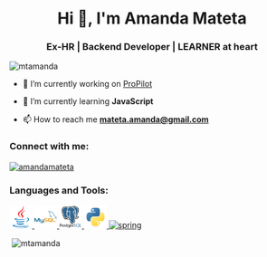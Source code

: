 <h1 align="center">Hi 👋, I'm Amanda Mateta</h1>
<h3 align="center">Ex-HR | Backend Developer | LEARNER at heart</h3>

<p align="left"> <img src="https://komarev.com/ghpvc/?username=mtamanda&label=Profile%20views&color=0e75b6&style=flat" alt="mtamanda" /> </p>

- 🔭 I’m currently working on [ProPilot](https://propilot.co/)

- 🌱 I’m currently learning **JavaScript**

- 📫 How to reach me **mateta.amanda@gmail.com**

<h3 align="left">Connect with me:</h3>
<p align="left">
<a href="https://linkedin.com/in/amandamateta" target="blank"><img align="center" src="https://raw.githubusercontent.com/rahuldkjain/github-profile-readme-generator/master/src/images/icons/Social/linked-in-alt.svg" alt="amandamateta" height="30" width="40" /></a>
</p>

<h3 align="left">Languages and Tools:</h3>
<p align="left"> <a href="https://www.java.com" target="_blank" rel="noreferrer"> <img src="https://raw.githubusercontent.com/devicons/devicon/master/icons/java/java-original.svg" alt="java" width="40" height="40"/> </a> <a href="https://www.mysql.com/" target="_blank" rel="noreferrer"> <img src="https://raw.githubusercontent.com/devicons/devicon/master/icons/mysql/mysql-original-wordmark.svg" alt="mysql" width="40" height="40"/> </a> <a href="https://www.postgresql.org" target="_blank" rel="noreferrer"> <img src="https://raw.githubusercontent.com/devicons/devicon/master/icons/postgresql/postgresql-original-wordmark.svg" alt="postgresql" width="40" height="40"/> </a> <a href="https://www.python.org" target="_blank" rel="noreferrer"> <img src="https://raw.githubusercontent.com/devicons/devicon/master/icons/python/python-original.svg" alt="python" width="40" height="40"/> </a> <a href="https://spring.io/" target="_blank" rel="noreferrer"> <img src="https://www.vectorlogo.zone/logos/springio/springio-icon.svg" alt="spring" width="40" height="40"/> </a> </p>


<p>&nbsp;<img align="center" src="https://github-readme-stats.vercel.app/api?username=mtamanda&show_icons=true&locale=en" alt="mtamanda" /></p>

